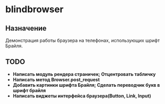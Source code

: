 # blindbrowser

## Назначение
 Демонстрация работы браузера на телефонах, использующих шрифт Брайля.

## TODO
- **Написать модуль рендера страничек; Отцентровать табличку**
- **Написать метод Browser.post_request**
- **Добавить картинки шрифта Брайля; Сделать переводчик букв в шрифт брайля**
- **Написать виджеты интерфейса браузера(Button, Link, Input)**

